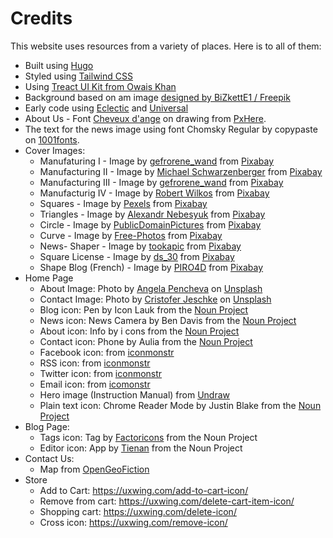 # Credits

This website uses resources from a variety of places. Here is to all of them:

- Built using [Hugo](https://gohugo.io/)
- Styled using [Tailwind CSS](https://tailwindcss.com/)
- Using [Treact UI Kit from Owais Khan](https://owaiskhan.me/post/free-tailwindcss-react-ui-kit)
- Background based on am image [designed by BiZkettE1 / Freepik](http://www.freepik.com)
- Early code using [Eclectic](https://github.com/atishay/eclectic-hugo-theme) and [Universal](https://github.com/devcows/hugo-universal-theme)
- About Us - Font [Cheveux d'ange](http://www.peax-webdesign.com/polices-de-caracteres-gratuites.html) on drawing from [PxHere](https://pxhere.com/de/photo/1606921?utm_content=clipUser&utm_medium=referral&utm_source=pxhere).
- The text for the news image using font Chomsky Regular by copypaste on [1001fonts](https://www.1001fonts.com/users/copypaste/).
- Cover Images:
  - Manufaturing I - Image by [gefrorene_wand](https://pixabay.com/users/gefrorene_wand-73807/?utm_source=link-attribution&utm_medium=referral&utm_campaign=image&utm_content=1151323) from [Pixabay](https://pixabay.com/?utm_source=link-attribution&utm_medium=referral&utm_campaign=image&utm_content=1151323)
  - Manufacturing II - Image by [Michael Schwarzenberger](https://pixabay.com/users/blickpixel-52945/?utm_source=link-attribution&utm_medium=referral&utm_campaign=image&utm_content=444504) from [Pixabay](https://pixabay.com/?utm_source=link-attribution&utm_medium=referral&utm_campaign=image&utm_content=444504)
  - Manufacturing III - Image by [gefrorene_wand](https://pixabay.com/users/gefrorene_wand-73807/?utm_source=link-attribution&utm_medium=referral&utm_campaign=image&utm_content=1151344) from [Pixabay](https://pixabay.com/?utm_source=link-attribution&utm_medium=referral&utm_campaign=image&utm_content=1151344)
  - Manufacturig IV - Image by [Robert Wilkos](https://pixabay.com/users/robbiewi-19234622/?utm_source=link-attribution&utm_medium=referral&utm_campaign=image&utm_content=5770326) from [Pixabay](https://pixabay.com/?utm_source=link-attribution&utm_medium=referral&utm_campaign=image&utm_content=5770326)
  - Squares - Image by [Pexels](https://pixabay.com/users/pexels-2286921/?utm_source=link-attribution&utm_medium=referral&utm_campaign=image&utm_content=1867937) from [Pixabay](https://pixabay.com/?utm_source=link-attribution&utm_medium=referral&utm_campaign=image&utm_content=1867937)
  - Triangles - Image by [Alexandr Nebesyuk](https://pixabay.com/users/sashanebesuyk-7028296/?utm_source=link-attribution&utm_medium=referral&utm_campaign=image&utm_content=3031607) from [Pixabay](https://pixabay.com/?utm_source=link-attribution&utm_medium=referral&utm_campaign=image&utm_content=3031607)
  - Circle - Image by [PublicDomainPictures](https://pixabay.com/users/publicdomainpictures-14/?utm_source=link-attribution&utm_medium=referral&utm_campaign=image&utm_content=2063) from [Pixabay](https://pixabay.com/?utm_source=link-attribution&utm_medium=referral&utm_campaign=image&utm_content=2063)
  - Curve - Image by [Free-Photos](https://pixabay.com/photos/?utm_source=link-attribution&utm_medium=referral&utm_campaign=image&utm_content=1209392) from [Pixabay](https://pixabay.com/?utm_source=link-attribution&utm_medium=referral&utm_campaign=image&utm_content=1209392)
  - News- Shaper - Image by [tookapic](https://pixabay.com/users/tookapic-1386459/?utm_source=link-attribution&utm_medium=referral&utm_campaign=image&utm_content=933150) from [Pixabay](https://pixabay.com/?utm_source=link-attribution&utm_medium=referral&utm_campaign=image&utm_content=933150)
  - Square License - Image by [ds_30](https://pixabay.com/users/ds_30-1795490/?utm_source=link-attribution&utm_medium=referral&utm_campaign=image&utm_content=5370033) from [Pixabay](https://pixabay.com/?utm_source=link-attribution&utm_medium=referral&utm_campaign=image&utm_content=5370033)
  - Shape Blog (French) - Image by [PIRO4D](https://pixabay.com/users/piro4d-2707530/) from [Pixabay](https://pixabay.com/?utm_source=link-attribution&utm_medium=referral&utm_campaign=image&utm_content=2803223)
- Home Page
  - About Image: Photo by [Angela Pencheva](https://unsplash.com/@angelapencheva) on [Unsplash](https://unsplash.com/photos/ktYfccpLuSk)
  - Contact Image: Photo by [Cristofer Jeschke](https://unsplash.com/@cristofer) on [Unsplash](https://unsplash.com/photos/PP1yKpfA4HY)
  - Blog icon: Pen by Icon Lauk from the [Noun Project](https://thenounproject.com/search/?q=pen&i=2256440)
  - News icon: News Camera by Ben Davis from the [Noun Project](https://thenounproject.com/search/?q=news+camera&i=829713)
  - About icon: Info by i cons from the [Noun Project](https://thenounproject.com/search/?q=info&i=2442959)
  - Contact icon: Phone by Aulia from the [Noun Project](https://thenounproject.com/search/?q=phone&i=1778896)
  - Facebook icon: from [iconmonstr](https://iconmonstr.com/facebook-1-svg/)
  - RSS icon: from [iconmonstr](https://iconmonstr.com/rss-feed-1-svg/)
  - Twitter icon: from [iconmonstr](https://iconmonstr.com/twitter-1-svg/)
  - Email icon: from [icomonstr](https://iconmonstr.com/email-3-svg/)
  - Hero image (Instruction Manual) from [Undraw](https://undraw.co/)
  - Plain text icon: Chrome Reader Mode by Justin Blake from the [Noun Project](https://thenounproject.com/search/?q=reader+mode&i=3643822)
- Blog Page:
  - Tags icon: Tag by [Factoricons](https://thenounproject.com/factoricons) from the Noun Project
  - Editor icon: App by [Tienan](https://thenounproject.com/search/?q=app&i=1935524) from the Noun Project
- Contact Us:
  - Map from [OpenGeoFiction](https://opengeofiction.net/#map=15/-40.2657/159.8088)
- Store
  - Add to Cart: https://uxwing.com/add-to-cart-icon/
  - Remove from cart: https://uxwing.com/delete-cart-item-icon/
  - Shopping cart: https://uxwing.com/delete-icon/
  - Cross icon: https://uxwing.com/remove-icon/
